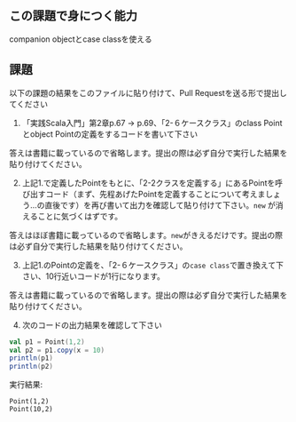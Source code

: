 ## この課題で身につく能力

companion objectとcase classを使える

## 課題

以下の課題の結果をこのファイルに貼り付けて、Pull Requestを送る形で提出してください

1. 「実践Scala入門」第2章p.67 -> p.69、「2-６ケースクラス」のclass Pointとobject Pointの定義をするコードを書いて下さい

答えは書籍に載っているので省略します。提出の際は必ず自分で実行した結果を貼り付けてください。

2. 上記1.で定義したPointをもとに、「2-2クラスを定義する」にあるPointを呼び出すコード（まず、先程あげたPointを定義することについて考えましょう…の直後です）を再び書いて出力を確認して貼り付けて下さい。`new` が消えることに気づくはずです。

答えはほぼ書籍に載っているので省略します。`new`がきえるだけです。提出の際は必ず自分で実行した結果を貼り付けてください。

3. 上記1.のPointの定義を、「2-６ケースクラス」の`case class`で置き換えて下さい、10行近いコードが1行になります。

答えは書籍に載っているので省略します。提出の際は必ず自分で実行した結果を貼り付けてください。

4. 次のコードの出力結果を確認して下さい

```scala
val p1 = Point(1,2)
val p2 = p1.copy(x = 10)
println(p1)
println(p2)
```

実行結果:

```
Point(1,2)
Point(10,2)
```

